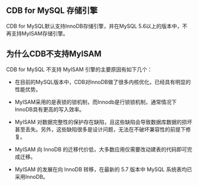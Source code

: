 ## CDB for MySQL 存储引擎
CDB for MySQL默认支持InnoDB存储引擎，并在MySQL 5.6以上的版本中，不再支持MyISAM存储引擎。

## 为什么CDB不支持MyISAM
CDB for MySQL 不支持 MyISAM 引擎的主要原因有如下几个：

* 在目前的MySQL版本中，CDB对InnoDB做了很多内核优化，已经具有明显的性能优势。

* MyISAM采用的是表锁的锁机制，而Innodb是行锁锁机制，通常情况下InnoDB具有更高的写入效率。

* MyISAM 对数据完整性的保护存在缺陷，且这些缺陷会导致数据库数据的损坏甚至丢失。另外，这些缺陷很多是设计问题，无法在不破坏兼容性的前提下修复。

* MyISAM 向 InnoDB 的迁移代价低，大多数应用仅需要改动建表的代码即可完成迁移。

* MyISAM 的发展在向 InnoDB 转移，在最新的 5.7 版本中 MySQL 系统表均已采用InnoDB。

